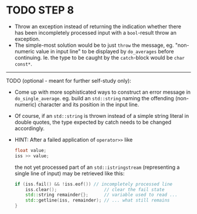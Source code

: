 # TODO STEP 8

- Throw an exception instead of returning the indication whether
  there has been incompletely processed input with a
  `bool`-result throw an exception.
- The simple-most solution would be to just `throw` the message,
  eg. "non-numeric value in input line" to be displayed by
  `do_averages` before continuing. Ie. the type to be caught by
  the `catch`-block would be `char const*`.

------------------------------------------------------------------

TODO (optional - meant for further self-study only):

- Come up with more sophisticated ways to construct an error
  message in `do_single_average`. eg. build an `std::string`
  naming the offending (non-numeric) character and its position
  in the input line.
- Of course, if an `std::string` is thrown instead of a simple
  string literal in double quotes, the type expected by catch
  needs to be changed accordingly.

- HINT: After a failed application of `operator>>` like

   ```cpp
   float value;
   iss >> value;
   ```

   the not yet processed part of an `std::istringstream`
   (representing a single line of input) may be retrieved like
   this:

   ```cpp
   if (iss.fail() && !iss.eof()) // incompletely processed line
       iss.clear();                  // clear the fail state
       std::string remainder{};      // variable used to read ...
       std::getline(iss, remainder); // ... what still remains
   }
   ```
